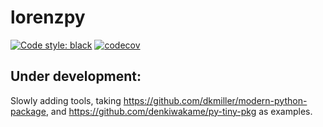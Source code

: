 # lorenzpy

[![Code style: black](https://img.shields.io/badge/code%20style-black-000000.svg)](https://github.com/psf/black)
[![codecov](https://codecov.io/gh/DuncDennis/lorenzpy/branch/main/graph/badge.svg?token=ATWAEQHBYB)](https://codecov.io/gh/DuncDennis/lorenzpy)


## Under development: 
Slowly adding tools, taking https://github.com/dkmiller/modern-python-package, and 
https://github.com/denkiwakame/py-tiny-pkg as examples. 
